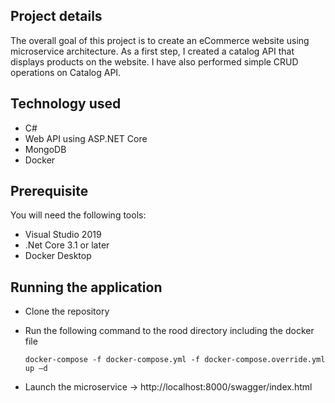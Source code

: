 ## Project details
The overall goal of this project is to create an eCommerce website using microservice architecture. As a first step, I created a catalog API that displays products on the website. I have also performed simple CRUD operations on Catalog API.

## Technology used
- C#
- Web API using ASP.NET Core
- MongoDB
- Docker

## Prerequisite
You will need the following tools:
- Visual Studio 2019
- .Net Core 3.1 or later
- Docker Desktop

## Running the application
- Clone the repository
- Run the following command to the rood directory including the docker file

      docker-compose -f docker-compose.yml -f docker-compose.override.yml up –d

- Launch the microservice -> http://localhost:8000/swagger/index.html

